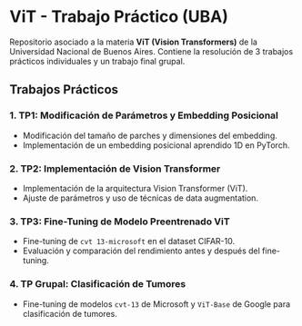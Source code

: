 # ViT - Trabajo Práctico (UBA)

Repositorio asociado a la materia **ViT (Vision Transformers)** de la Universidad Nacional de Buenos Aires. Contiene la resolución de 3 trabajos prácticos individuales y un trabajo final grupal.

## Trabajos Prácticos

### 1. **TP1: Modificación de Parámetros y Embedding Posicional**
- Modificación del tamaño de parches y dimensiones del embedding.
- Implementación de un embedding posicional aprendido 1D en PyTorch.

### 2. **TP2: Implementación de Vision Transformer**
- Implementación de la arquitectura Vision Transformer (ViT).
- Ajuste de parámetros y uso de técnicas de data augmentation.

### 3. **TP3: Fine-Tuning de Modelo Preentrenado ViT**
- Fine-tuning de `cvt 13-microsoft` en el dataset CIFAR-10.
- Evaluación y comparación del rendimiento antes y después del fine-tuning.

### 4. **TP Grupal: Clasificación de Tumores**
- Fine-tuning de modelos `cvt-13` de Microsoft y `ViT-Base` de Google para clasificación de tumores.
